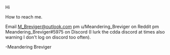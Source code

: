 Hi 

How to reach me.

Email M_Breviger@outlook.com
pm u/Meandering_Breviger on Reddit
pm Meandering_Breviger#5975 on Discord (I lurk the cdda discord at times also warning I don't log on discord too often).

-Meandering Breviger
